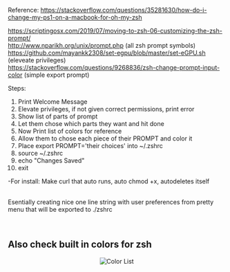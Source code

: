 Reference: https://stackoverflow.com/questions/35281630/how-do-i-change-my-ps1-on-a-macbook-for-oh-my-zsh
           <div>https://scriptingosx.com/2019/07/moving-to-zsh-06-customizing-the-zsh-prompt/</div>
           <div>http://www.nparikh.org/unix/prompt.php (all zsh prompt symbols)</div>
           <div>https://github.com/mayankk2308/set-egpu/blob/master/set-eGPU.sh (eleveate privileges)</div>
           <div>https://stackoverflow.com/questions/9268836/zsh-change-prompt-input-color (simple export prompt)

Steps:
1. Print Welcome Message
2. Elevate privileges, if not given correct permissions, print error
3. Show list of parts of prompt
4. Let them chose which parts they want and hit done
5. Now Print list of colors for reference
6. Allow them to chose each piece of their PROMPT and color it
7. Place export PROMPT='their choices' into ~/.zshrc
8. source ~/.zshrc
9. echo "Changes Saved"
10. exit

<div>-For install: Make curl that auto runs, auto chmod +x, autodeletes itself</div>
<div>&ensp;</div>
<p> Esentially creating nice one line string with user preferences from pretty menu that will be exported to ./zshrc </p>

</br>

## Also check built in colors for zsh

<p align="center">
  <img src="https://github.com/kyletimmermans/zsh-color-prompt-tool/blob/master/resources/color-list.png?raw=true" alt="Color List"/>
</p>
